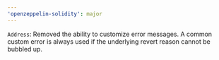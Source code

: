 ```yaml
---
'openzeppelin-solidity': major
---
```


`Address`: Removed the ability to customize error messages. A common custom error is always used if the underlying revert reason cannot be bubbled up.
